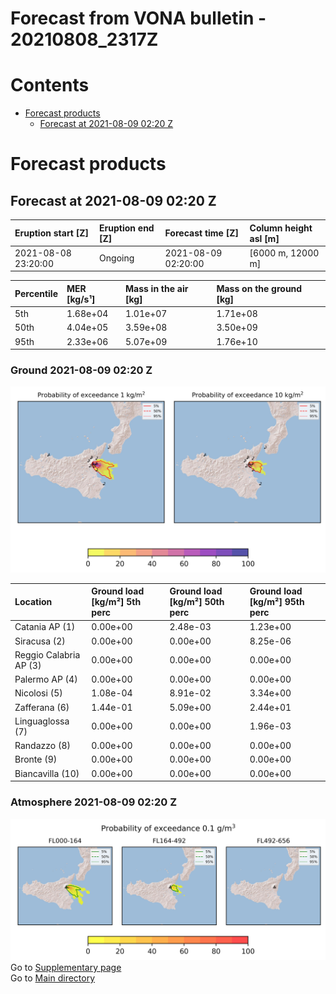 
Forecast from VONA bulletin - 20210808_2317Z
============================================

Contents
========

* [Forecast products](#forecast-products)
	* [Forecast at 2021-08-09 02:20 Z](#forecast-at-2021-08-09-0220-z)

# Forecast products

## Forecast at 2021-08-09 02:20 Z
  

|Eruption start [Z]|Eruption end [Z]|Forecast time [Z]|Column height asl [m]|
| :--- | :--- | :--- | :--- |
|2021-08-08 23:20:00|Ongoing|2021-08-09 02:20:00|[6000 m, 12000 m]|
  
  

|Percentile|MER [kg/s¹]|Mass in the air [kg]|Mass on the ground [kg]|
| :--- | :--- | :--- | :--- |
|5th|1.68e+04|1.01e+07|1.71e+08|
|50th|4.04e+05|3.59e+08|3.50e+09|
|95th|2.33e+06|5.07e+09|1.76e+10|
  

### Ground 2021-08-09 02:20 Z
  
![](./figures/probability_grd_2021_08_09_0220_scenario_1.png)  
  
  
  
  
  
  
  
  
  

|Location|Ground load [kg/m²] 5th perc|Ground load [kg/m²] 50th perc|Ground load [kg/m²] 95th perc|
| :--- | :--- | :--- | :--- |
|Catania AP (1)|0.00e+00|2.48e-03|1.23e+00|
|Siracusa (2)|0.00e+00|0.00e+00|8.25e-06|
|Reggio Calabria AP (3)|0.00e+00|0.00e+00|0.00e+00|
|Palermo AP (4)|0.00e+00|0.00e+00|0.00e+00|
|Nicolosi (5)|1.08e-04|8.91e-02|3.34e+00|
|Zafferana (6)|1.44e-01|5.09e+00|2.44e+01|
|Linguaglossa (7)|0.00e+00|0.00e+00|1.96e-03|
|Randazzo (8)|0.00e+00|0.00e+00|0.00e+00|
|Bronte (9)|0.00e+00|0.00e+00|0.00e+00|
|Biancavilla (10)|0.00e+00|0.00e+00|0.00e+00|
  

### Atmosphere 2021-08-09 02:20 Z
  
![](./figures/probability_air_2021_08_09_0220_scenario_1_conclev_1.png)  
Go to [Supplementary page](Supplementary_page.md)  
Go to [Main directory](https://github.com/federicapardini/Real_time_ash_forecast)